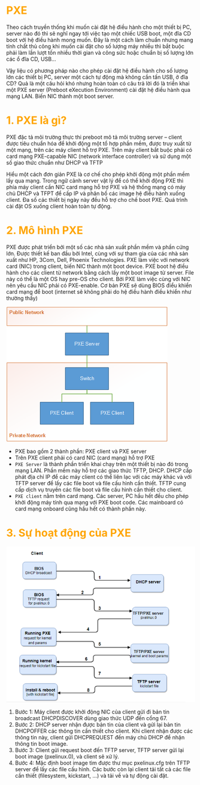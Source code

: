 <h1 style="color:orange">PXE</h1>
Theo cách truyền thống khi muốn cài đặt hệ điều hành cho một thiết bị PC, server nào đó thì sẽ nghĩ ngay tới việc tạo một chiếc USB boot, một đĩa CD boot với hệ điều hành mong muốn. Đây là một cách làm chuẩn nhưng mang tính chất thủ công khi muốn cài đặt cho số lượng máy nhiều thì bắt buộc phải làm lần lượt tốn nhiều thời gian và công sức hoặc chuẩn bị số lượng lớn các ổ đĩa CD, USB…

Vậy liệu có phương pháp nào cho phép cài đặt hệ điều hành cho số lượng lớn các thiết bị PC, server một cách tự động mà không cần tấn USB, ở đĩa CD? Quả là một câu hỏi khó nhưng hoàn toàn có câu trả lời đó là triển khai một PXE server (Preboot eXecution Environment) cài đặt hệ điều hành qua mạng LAN. Biến NIC thành một boot server.
<h1 style="color:orange">1. PXE là gì?</h1>
PXE đặc tả môi trường thực thi preboot mô tả môi trường server – client được tiêu chuẩn hóa để khởi động một tổ hợp phần mềm, được truy xuất từ ​​một mạng, trên các máy client hỗ trợ PXE. Trên máy client bắt buộc phải có card mạng PXE-capable NIC (network interface controller) và sử dụng một số giao thức chuẩn như DHCP và TFTP

Hiểu một cách đơn giản PXE là cơ chế cho phép khởi động một phần mềm lấy qua mạng. Trong ngữ cảnh server vật lý để có thể khởi động PXE thì phía máy client cần NIC card mạng hỗ trợ PXE và hệ thống mạng có máy chủ DHCP và TFPT để cấp IP và phân bổ các image hệ điều hành xuống client. Đa số các thiết bị ngày này đều hỗ trợ cho chế boot PXE. Quá trình cài đặt OS xuống client hoàn toàn tự động.
<h1 style="color:orange">2. Mô hình PXE</h1>
PXE được phát triển bởi một số các nhà sản xuất phần mềm và phần cứng lớn. Được thiết kế ban đầu bởi Intel, cùng với sự tham gia của các nhà sản xuất như HP, 3Com, Dell, Phoenix Technologies. PXE làm việc với network card (NIC) trong client, biến NIC thành một boot device. PXE boot hệ điều hành cho các client từ network bằng cách lấy một boot image từ server. File này có thể là một OS hay pre-OS cho client. Bởi PXE làm việc cùng với NIC nên yêu cầu NIC phải có PXE-enable. Cơ bản PXE sẽ dùng BIOS điểu khiển card mạng để boot (internet sẽ không phải do hệ điều hành điều khiển như thường thấy)

![pxe1](../img/pxe1.png)<br>
- PXE bao gồm 2 thành phần: PXE client và PXE server
- Trên PXE client phải có card NIC (card mạng) hỗ trợ PXE
- `PXE Server` là thành phần triển khai chạy trên một thiết bị nào đó trong mạng LAN. Phần mềm này hỗ trợ các giao thức TFTP, DHCP. DHCP cấp phát địa chỉ IP để các máy client có thể liên lạc với các máy khác và với TFTP server để lấy các file boot và file cấu hình cần thiết. TFTP cung cấp dịch vụ truyền các file boot và file cấu hình cần thiết cho client.
- `PXE client` nằm trên card mạng. Các server, PC hầu hết đều cho phép khởi động máy tính qua mạng với PXE boot code. Các mainboard có card mạng onboard cũng hầu hết có thành phần này.
<h1 style="color:orange">3. Sự hoạt động của PXE</h1>

![pxe2](../img/pxe2.png)<br>
1. Bước 1: Máy client được khởi động NIC của client gửi đi bản tin broadcast DHCPDISCOVER dùng giao thức UDP đến cổng 67.
2. Bước 2: DHCP server nhận được bản tin của client và gửi lại bản tin DHCPOFFER các thông tin cần thiết cho client.
Khi client nhận được các thông tin này, client gửi DHCPREQUEST đến máy chủ DHCP để nhận thông tin boot image.
3. Bước 3: Client gửi request boot đến TFTP server, TFTP server gửi lại boot image (pxelinux.0), và client sẽ xử lý.
4. Bước 4: Mặc định boot image tìm được thư mục pxelinux.cfg trên TFTP server để lấy các file cấu hình.
Các bước còn lại client tải tất cả các file cần thiết (filesystem, kickstart, …) và tải về và tự động cài đặt.